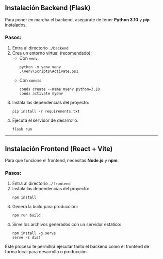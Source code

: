 ## Instalación Backend (Flask)

Para poner en marcha el backend, asegúrate de tener **Python 3.10** y **pip** instalados.

### Pasos:
1. Entra al directorio `./backend`
2. Crea un entorno virtual (recomendado):
   - Con `venv`:  
     ```
     python -m venv venv  
     .\venv\Scripts\Activate.ps1
     ```
   - Con `conda`:  
     ```
     conda create --name myenv python=3.10  
     conda activate myenv
     ```
3. Instala las dependencias del proyecto:  
   ```
   pip install -r requirements.txt
   ```
4. Ejecuta el servidor de desarrollo:  
   ```
   flask run
   ```

---

## Instalación Frontend (React + Vite)

Para que funcione el frontend, necesitas **Node.js** y **npm**.

### Pasos:
1. Entra al directorio `./frontend`
2. Instala las dependencias del proyecto:  
   ```
   npm install
   ```
3. Genera la build para producción:  
   ```
   npm run build
   ```
4. Sirve los archivos generados con un servidor estático:  
   ```
   npm install -g serve  
   serve -s dist
   ```

Este proceso te permitirá ejecutar tanto el backend como el frontend de forma local para desarrollo o producción.
